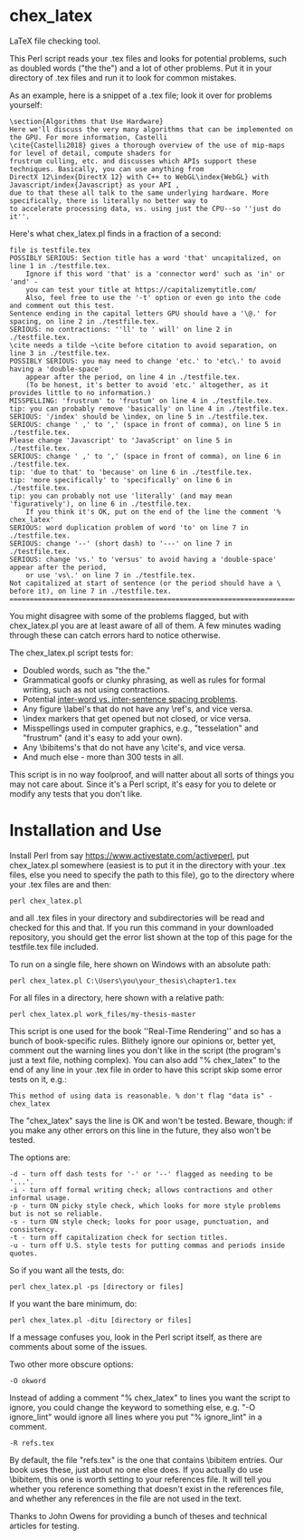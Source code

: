 # chex_latex
LaTeX file checking tool.

This Perl script reads your .tex files and looks for potential problems, such as doubled words ("the the") and a lot of other problems. Put it in your directory of .tex files and run it to look for common mistakes.

As an example, here is a snippet of a .tex file; look it over for problems yourself:

	\section{Algorithms that Use Hardware}
	Here we'll discuss the very many algorithms that can be implemented on the GPU. For more information, Castelli
	\cite{Castelli2018} gives a thorough overview of the use of mip-maps for level of detail, compute shaders for
	frustrum culling, etc. and discusses which APIs support these techniques. Basically, you can use anything from
	DirectX 12\index{DirectX 12} with C++ to WebGL\index{WebGL} with Javascript/index{Javascript} as your API ,
	due to that these all talk to the same underlying hardware. More specifically, there is literally no better way to
	to accelerate processing data, vs. using just the CPU--so ''just do it''.

Here's what chex_latex.pl finds in a fraction of a second:

	file is testfile.tex
	POSSIBLY SERIOUS: Section title has a word 'that' uncapitalized, on line 1 in ./testfile.tex.
		Ignore if this word 'that' is a 'connector word' such as 'in' or 'and' -
		you can test your title at https://capitalizemytitle.com/
		Also, feel free to use the '-t' option or even go into the code and comment out this test.
	Sentence ending in the capital letters GPU should have a '\@.' for spacing, on line 2 in ./testfile.tex.
	SERIOUS: no contractions: ''ll' to ' will' on line 2 in ./testfile.tex.
	\cite needs a tilde ~\cite before citation to avoid separation, on line 3 in ./testfile.tex.
	POSSIBLY SERIOUS: you may need to change 'etc.' to 'etc\.' to avoid having a 'double-space'
		appear after the period, on line 4 in ./testfile.tex.
		(To be honest, it's better to avoid 'etc.' altogether, as it provides little to no information.)
	MISSPELLING: 'frustrum' to 'frustum' on line 4 in ./testfile.tex.
	tip: you can probably remove 'basically' on line 4 in ./testfile.tex.
	SERIOUS: '/index' should be \index, on line 5 in ./testfile.tex.
	SERIOUS: change ' ,' to ',' (space in front of comma), on line 5 in ./testfile.tex.
	Please change 'Javascript' to 'JavaScript' on line 5 in ./testfile.tex.
	SERIOUS: change ' ,' to ',' (space in front of comma), on line 6 in ./testfile.tex.
	tip: 'due to that' to 'because' on line 6 in ./testfile.tex.
	tip: 'more specifically' to 'specifically' on line 6 in ./testfile.tex.
	tip: you can probably not use 'literally' (and may mean 'figuratively'), on line 6 in ./testfile.tex.
		If you think it's OK, put on the end of the line the comment '% chex_latex'
	SERIOUS: word duplication problem of word 'to' on line 7 in ./testfile.tex.
	SERIOUS: change '--' (short dash) to '---' on line 7 in ./testfile.tex.
	SERIOUS: change 'vs.' to 'versus' to avoid having a 'double-space' appear after the period,
		or use 'vs\.' on line 7 in ./testfile.tex.
	Not capitalized at start of sentence (or the period should have a \ before it), on line 7 in ./testfile.tex.
	==========================================================================================================

You might disagree with some of the problems flagged, but with chex_latex.pl you are at least aware of all of them. A few minutes wading through these can catch errors hard to notice otherwise.
	
The chex_latex.pl script tests for:
* Doubled words, such as "the the."
* Grammatical goofs or clunky phrasing, as well as rules for formal writing, such as not using contractions.
* Potential [inter-word vs. inter-sentence spacing problems](https://en.wikibooks.org/wiki/LaTeX/Text_Formatting#Space_between_words_and_sentences).
* Any figure \label's that do not have any \ref's, and vice versa.
* \index markers that get opened but not closed, or vice versa.
* Misspellings used in computer graphics, e.g., "tesselation" and "frustrum" (and it's easy to add your own).
* Any \bibitems's that do not have any \cite's, and vice versa.
* And much else - more than 300 tests in all.

This script is in no way foolproof, and will natter about all sorts of things you may not care about. Since it's a Perl script, it's easy for you to delete or modify any tests that you don't like.

# Installation and Use

Install Perl from say https://www.activestate.com/activeperl, put chex_latex.pl somewhere (easiest is to put it in the directory with your .tex files, else you need to specify the path to this file), go to the directory where your .tex files are and then:

    perl chex_latex.pl
  
and all .tex files in your directory and subdirectories will be read and checked for this and that. If you run this command in your downloaded repository, you should get the error list shown at the top of this page for the testfile.tex file included.

To run on a single file, here shown on Windows with an absolute path:

    perl chex_latex.pl C:\Users\you\your_thesis\chapter1.tex
	
For all files in a directory, here shown with a relative path:

    perl chex_latex.pl work_files/my-thesis-master

This script is one used for the book ''Real-Time Rendering'' and so has a bunch of book-specific rules. Blithely ignore our opinions or, better yet, comment out the warning lines you don't like in the script (the program's just a text file, nothing complex). You can also add "% chex_latex" to the end of any line in your .tex file in order to have this script skip some error tests on it, e.g.:

    This method of using data is reasonable. % don't flag "data is" - chex_latex

The "chex_latex" says the line is OK and won't be tested. Beware, though: if you make any other errors on this line in the future, they also won't be tested.

The options are:

	-d - turn off dash tests for '-' or '--' flagged as needing to be '...'.
	-i - turn off formal writing check; allows contractions and other informal usage.
	-p - turn ON picky style check, which looks for more style problems but is not so reliable.
	-s - turn ON style check; looks for poor usage, punctuation, and consistency.
	-t - turn off capitalization check for section titles.
	-u - turn off U.S. style tests for putting commas and periods inside quotes.
	
So if you want all the tests, do:

	perl chex_latex.pl -ps [directory or files]
	
If you want the bare minimum, do:

    perl chex_latex.pl -ditu [directory or files]

If a message confuses you, look in the Perl script itself, as there are comments about some of the issues.

Two other more obscure options:

    -O okword
	
Instead of adding a comment "% chex_latex" to lines you want the script to ignore, you could change the keyword to something else, e.g. "-O ignore_lint" would ignore all lines where you put "% ignore_lint" in a comment.

    -R refs.tex
	
By default, the file "refs.tex" is the one that contains \bibitem entries. Our book uses these, just about no one else does. If you actually do use \bibitem, this one is worth setting to your references file. It will tell you whether you reference something that doesn't exist in the references file, and whether any references in the file are not used in the text.

Thanks to John Owens for providing a bunch of theses and technical articles for testing.